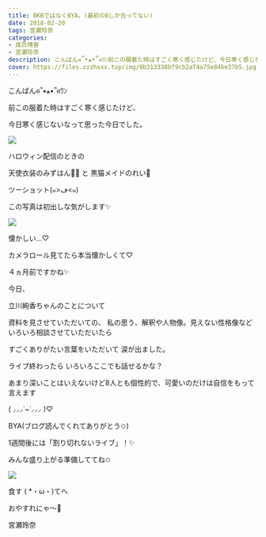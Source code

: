 ```yaml
---
title: BKBではなくBYA。(最初のBしか合ってない)
date: 2018-02-20
tags: 宮瀬玲奈
categories: 
- 成员博客
- 宮瀬玲奈
description: こんばんฅ՞•ﻌ•՞ฅﾜﾝ前この服着た時はすごく寒く感じたけど、今日寒く感じないなって思った今日でした。ハロウィン配信のときの天使衣装のみずはん🤣...
cover: https://files.zzzhxxx.top/img/8b313338bf9cb2af4a75e84be37b5.jpg 
---
```





こんばんฅ՞•ﻌ•՞ฅﾜﾝ




前この服着た時はすごく寒く感じたけど、

今日寒く感じないなって思った今日でした。












![](https://files.zzzhxxx.top/img/8b313338bf9cb2af4a75e84be37b5.jpg)



ハロウィン配信のときの


天使衣装のみずはん🤣💓
と
黒猫メイドのれい👑



ツーショット(๑>ڡ<๑)



この写真は初出しな気がします✨







![](https://files.zzzhxxx.top/img/8b313338bf9cb2af4a75e84be37b5-01.jpg)




懐かしい...♡

カメラロール見てたら本当懐かしくて♡




４ヵ月前ですかね✨




















今日、

立川絢香ちゃんのことについて


資料を見させていただいての、
私の思う、解釈や人物像。見えない性格像など
いろいろ相談させていただいたら


すごくありがたい言葉をいただいて
涙が出ました。











ライブ終わったら
いろいろここでも話せるかな？

あまり深いことはいえないけど8人とも個性的で、可愛いのだけは自信をもって言えます

( ⸝⸝⸝˙~˙⸝⸝⸝ )♡










BYA(ブログ読んでくれてありがとう✩)



1週間後には「割り切れないライブ」！✨

みんな盛り上がる準備しててね✩





![](https://files.zzzhxxx.top/img/8b313338bf9cb2af4a75e84be37b5-02.jpg)



食す ( *・ω・)てへ




おやすれにゃ～💓





宮瀬玲奈


